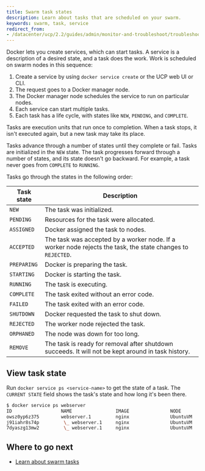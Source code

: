 ```yaml
---
title: Swarm task states
description: Learn about tasks that are scheduled on your swarm.
keywords: swarm, task, service
redirect_from:
- /datacenter/ucp/2.2/guides/admin/monitor-and-troubleshoot/troubleshoot-task-state/
---
```


Docker lets you create services, which can start tasks. A service is a description of a desired state, and a task does the work.
Work is scheduled on swarm nodes in this sequence:

1.  Create a service by using `docker service create` or the UCP web UI or CLI.
2.  The request goes to a Docker manager node.
3.  The Docker manager node schedules the service to run on particular nodes.
4.  Each service can start multiple tasks.
5.  Each task has a life cycle, with states like `NEW`, `PENDING`, and `COMPLETE`.

Tasks are execution units that run once to completion. When a task stops, it isn't executed again, but a new task may take its place.

Tasks advance through a number of states until they complete or fail. Tasks are initialized in the `NEW` state. The task progresses forward through a number of states, and its state doesn't go backward. For example, a task never goes from `COMPLETE` to `RUNNING`.

Tasks go through the states in the following order:

| Task state  | Description                                                                                                 |
| ----------- | ----------------------------------------------------------------------------------------------------------- |
| `NEW`       | The task was initialized.                                                                                   |
| `PENDING`   | Resources for the task were allocated.                                                                      |
| `ASSIGNED`  | Docker assigned the task to nodes.                                                                          |
| `ACCEPTED`  | The task was accepted by a worker node. If a worker node rejects the task, the state changes to `REJECTED`. |
| `PREPARING` | Docker is preparing the task.                                                                               |
| `STARTING`  | Docker is starting the task.                                                                                |
| `RUNNING`   | The task is executing.                                                                                      |
| `COMPLETE`  | The task exited without an error code.                                                                      |
| `FAILED`    | The task exited with an error code.                                                                         |
| `SHUTDOWN`  | Docker requested the task to shut down.                                                                     |
| `REJECTED`  | The worker node rejected the task.                                                                          |
| `ORPHANED`  | The node was down for too long.                                                                             |
| `REMOVE`    | The task is ready for removal after shutdown succeeds. It will not be kept around in task history.          |

## View task state

Run `docker service ps <service-name>` to get the state of a task. The
`CURRENT STATE` field shows the task's state and how long it's been
there.

```bash
$ docker service ps webserver
ID                  NAME                IMAGE               NODE                DESIRED STATE       CURRENT STATE            ERROR                              PORTS
owsz0yp6z375        webserver.1         nginx               UbuntuVM            Running             Running 44 seconds ago
j91iahr8s74p         \_ webserver.1     nginx               UbuntuVM            Shutdown            Failed 50 seconds ago    "No such container: webserver.…"
7dyaszg13mw2         \_ webserver.1     nginx               UbuntuVM            Shutdown            Failed 5 hours ago       "No such container: webserver.…"
```

## Where to go next

- [Learn about swarm tasks](https://github.com/docker/swarmkit/blob/master/design/task_model.md)
